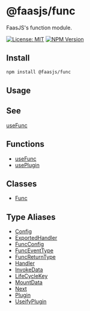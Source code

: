 # @faasjs/func

FaasJS's function module.

[![License: MIT](https://img.shields.io/npm/l/@faasjs/func.svg)](https://github.com/faasjs/faasjs/blob/main/packages/func/LICENSE)
[![NPM Version](https://img.shields.io/npm/v/@faasjs/func.svg)](https://www.npmjs.com/package/@faasjs/func)

## Install

```sh
npm install @faasjs/func
```

## Usage

## See

[useFunc](functions/useFunc.md)

## Functions

- [useFunc](functions/useFunc.md)
- [usePlugin](functions/usePlugin.md)

## Classes

- [Func](classes/Func.md)

## Type Aliases

- [Config](type-aliases/Config.md)
- [ExportedHandler](type-aliases/ExportedHandler.md)
- [FuncConfig](type-aliases/FuncConfig.md)
- [FuncEventType](type-aliases/FuncEventType.md)
- [FuncReturnType](type-aliases/FuncReturnType.md)
- [Handler](type-aliases/Handler.md)
- [InvokeData](type-aliases/InvokeData.md)
- [LifeCycleKey](type-aliases/LifeCycleKey.md)
- [MountData](type-aliases/MountData.md)
- [Next](type-aliases/Next.md)
- [Plugin](type-aliases/Plugin.md)
- [UseifyPlugin](type-aliases/UseifyPlugin.md)
